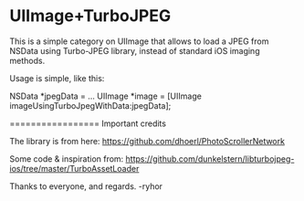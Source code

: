 UIImage+TurboJPEG
=================


This is a simple category on UIImage that allows to load a JPEG from NSData using Turbo-JPEG library, instead of standard iOS imaging methods.

Usage is simple, like this:


NSData *jpegData = ...
UIImage *image = [UIImage imageUsingTurboJpegWithData:jpegData];


=================
Important credits

The library is from here:
https://github.com/dhoerl/PhotoScrollerNetwork

Some code & inspiration from:
https://github.com/dunkelstern/libturbojpeg-ios/tree/master/TurboAssetLoader


Thanks to everyone, and regards.
-ryhor
